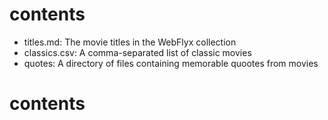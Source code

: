 # contents

- titles.md: The movie titles in the WebFlyx collection
- classics.csv: A comma-separated list of classic movies
- quotes: A directory of files containing memorable quootes from movies

# contents      


